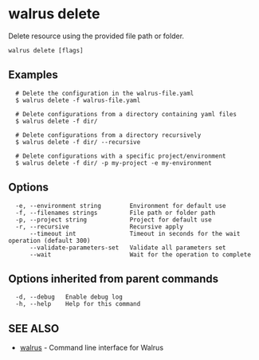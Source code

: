 # walrus delete

Delete resource using the provided file path or folder.

```
walrus delete [flags]
```

## Examples

```
  # Delete the configuration in the walrus-file.yaml 
  $ walrus delete -f walrus-file.yaml

  # Delete configurations from a directory containing yaml files
  $ walrus delete -f dir/

  # Delete configurations from a directory recursively
  $ walrus delete -f dir/ --recursive

  # Delete configurations with a specific project/environment
  $ walrus delete -f dir/ -p my-project -e my-environment

```

## Options

```
  -e, --environment string        Environment for default use
  -f, --filenames strings         File path or folder path
  -p, --project string            Project for default use
  -r, --recursive                 Recursive apply
      --timeout int               Timeout in seconds for the wait operation (default 300)
      --validate-parameters-set   Validate all parameters set
      --wait                      Wait for the operation to complete
```

## Options inherited from parent commands

```
  -d, --debug   Enable debug log
  -h, --help    Help for this command
```

## SEE ALSO

* [walrus](../walrus)	 - Command line interface for Walrus

